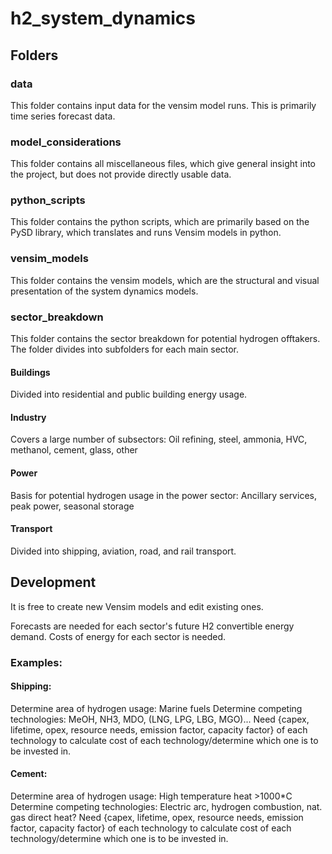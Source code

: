 # h2_system_dynamics
## Folders
### data
This folder contains input data for the vensim model runs. This is primarily time series forecast data.

### model_considerations
This folder contains all miscellaneous files, which give general insight into the project, but does not provide directly usable data.

### python_scripts
This folder contains the python scripts, which are primarily based on the PySD library, which translates and runs Vensim models in python.

### vensim_models
This folder contains the vensim models, which are the structural and visual presentation of the system dynamics models.

### sector_breakdown
This folder contains the sector breakdown for potential hydrogen offtakers. The folder divides into subfolders for each main sector.

#### Buildings
Divided into residential and public building energy usage.

#### Industry
Covers a large number of subsectors: Oil refining, steel, ammonia, HVC, methanol, cement, glass, other

#### Power
Basis for potential hydrogen usage in the power sector: Ancillary services, peak power, seasonal storage

#### Transport
Divided into shipping, aviation, road, and rail transport.

## Development
It is free to create new Vensim models and edit existing ones.

Forecasts are needed for each sector's future H2 convertible energy demand.
Costs of energy for each sector is needed.

### Examples:
#### Shipping:
Determine area of hydrogen usage:
Marine fuels
Determine competing technologies:
MeOH, NH3, MDO, (LNG, LPG, LBG, MGO)...
Need {capex, lifetime, opex, resource needs, emission factor, capacity factor} of each technology to calculate cost of each technology/determine which one is to be invested in.

#### Cement:
Determine area of hydrogen usage:
High temperature heat >1000*C
Determine competing technologies:
Electric arc, hydrogen combustion, nat. gas direct heat?
Need {capex, lifetime, opex, resource needs, emission factor, capacity factor} of each technology to calculate cost of each technology/determine which one is to be invested in.
